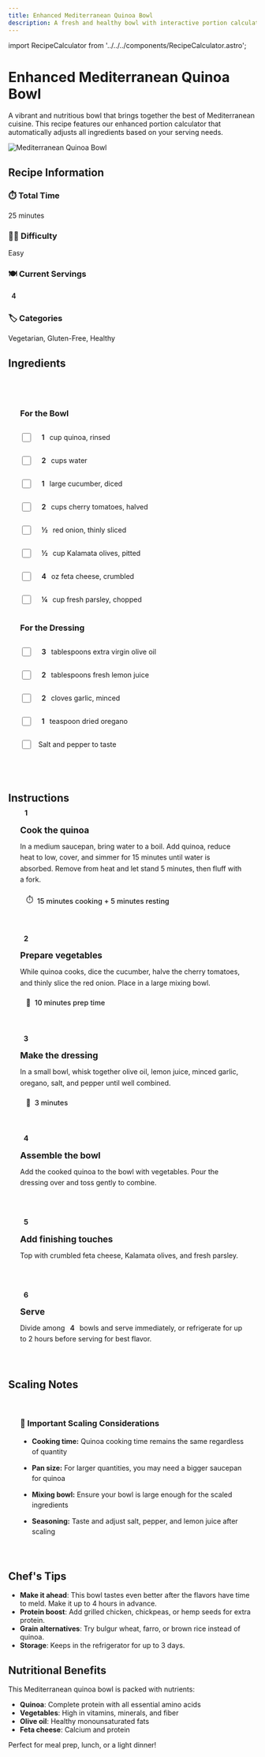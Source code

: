 ```yaml
---
title: Enhanced Mediterranean Quinoa Bowl
description: A fresh and healthy bowl with interactive portion calculator and ingredient tracking.
---
```


import RecipeCalculator from '../../../components/RecipeCalculator.astro';

# Enhanced Mediterranean Quinoa Bowl

A vibrant and nutritious bowl that brings together the best of Mediterranean cuisine. This recipe features our enhanced portion calculator that automatically adjusts all ingredients based on your serving needs.

![Mediterranean Quinoa Bowl](https://images.pexels.com/photos/1640777/pexels-photo-1640777.jpeg?auto=compress&cs=tinysrgb&w=800)

## Recipe Information

<div class="recipe-info-grid">
  <div class="recipe-info-card">
    <h3>⏱️ Total Time</h3>
    <p>25 minutes</p>
  </div>
  <div class="recipe-info-card">
    <h3>👨‍🍳 Difficulty</h3>
    <p>Easy</p>
  </div>
  <div class="recipe-info-card">
    <h3>🍽️ Current Servings</h3>
    <p class="current-servings">4</p>
  </div>
  <div class="recipe-info-card">
    <h3>🏷️ Categories</h3>
    <p>Vegetarian, Gluten-Free, Healthy</p>
  </div>
</div>

<RecipeCalculator baseServings={4} maxServings={16} minServings={1} />

## Ingredients

<div class="enhanced-ingredients-list">
  <h3>For the Bowl</h3>
  <ul class="ingredients-checklist">
    <li class="ingredient-item">
      <input type="checkbox" id="quinoa" class="ingredient-checkbox">
      <label for="quinoa" class="ingredient-label">
        <span class="recipe-amount" data-base="1">1</span> cup quinoa, rinsed
      </label>
    </li>
    <li class="ingredient-item">
      <input type="checkbox" id="water" class="ingredient-checkbox">
      <label for="water" class="ingredient-label">
        <span class="recipe-amount" data-base="2">2</span> cups water
      </label>
    </li>
    <li class="ingredient-item">
      <input type="checkbox" id="cucumber" class="ingredient-checkbox">
      <label for="cucumber" class="ingredient-label">
        <span class="recipe-amount" data-base="1">1</span> large cucumber, diced
      </label>
    </li>
    <li class="ingredient-item">
      <input type="checkbox" id="tomatoes" class="ingredient-checkbox">
      <label for="tomatoes" class="ingredient-label">
        <span class="recipe-amount" data-base="2">2</span> cups cherry tomatoes, halved
      </label>
    </li>
    <li class="ingredient-item">
      <input type="checkbox" id="red-onion" class="ingredient-checkbox">
      <label for="red-onion" class="ingredient-label">
        <span class="recipe-amount" data-base="0.5">½</span> red onion, thinly sliced
      </label>
    </li>
    <li class="ingredient-item">
      <input type="checkbox" id="olives" class="ingredient-checkbox">
      <label for="olives" class="ingredient-label">
        <span class="recipe-amount" data-base="0.5">½</span> cup Kalamata olives, pitted
      </label>
    </li>
    <li class="ingredient-item">
      <input type="checkbox" id="feta" class="ingredient-checkbox">
      <label for="feta" class="ingredient-label">
        <span class="recipe-amount" data-base="4">4</span> oz feta cheese, crumbled
      </label>
    </li>
    <li class="ingredient-item">
      <input type="checkbox" id="parsley" class="ingredient-checkbox">
      <label for="parsley" class="ingredient-label">
        <span class="recipe-amount" data-base="0.25">¼</span> cup fresh parsley, chopped
      </label>
    </li>
  </ul>

  <h3>For the Dressing</h3>
  <ul class="ingredients-checklist">
    <li class="ingredient-item">
      <input type="checkbox" id="olive-oil" class="ingredient-checkbox">
      <label for="olive-oil" class="ingredient-label">
        <span class="recipe-amount" data-base="3">3</span> tablespoons extra virgin olive oil
      </label>
    </li>
    <li class="ingredient-item">
      <input type="checkbox" id="lemon-juice" class="ingredient-checkbox">
      <label for="lemon-juice" class="ingredient-label">
        <span class="recipe-amount" data-base="2">2</span> tablespoons fresh lemon juice
      </label>
    </li>
    <li class="ingredient-item">
      <input type="checkbox" id="garlic" class="ingredient-checkbox">
      <label for="garlic" class="ingredient-label">
        <span class="recipe-amount" data-base="2">2</span> cloves garlic, minced
      </label>
    </li>
    <li class="ingredient-item">
      <input type="checkbox" id="oregano" class="ingredient-checkbox">
      <label for="oregano" class="ingredient-label">
        <span class="recipe-amount" data-base="1">1</span> teaspoon dried oregano
      </label>
    </li>
    <li class="ingredient-item">
      <input type="checkbox" id="salt" class="ingredient-checkbox">
      <label for="salt" class="ingredient-label">
        Salt and pepper to taste
      </label>
    </li>
  </ul>
</div>

## Instructions

<ol class="enhanced-instructions-list">
  <li>
    <div class="instruction-content">
      <h4>Cook the quinoa</h4>
      <p>In a medium saucepan, bring water to a boil. Add quinoa, reduce heat to low, cover, and simmer for 15 minutes until water is absorbed. Remove from heat and let stand 5 minutes, then fluff with a fork.</p>
      <div class="instruction-timer">
        <span class="timer-icon">⏱️</span>
        <span>15 minutes cooking + 5 minutes resting</span>
      </div>
    </div>
  </li>
  
  <li>
    <div class="instruction-content">
      <h4>Prepare vegetables</h4>
      <p>While quinoa cooks, dice the cucumber, halve the cherry tomatoes, and thinly slice the red onion. Place in a large mixing bowl.</p>
      <div class="instruction-timer">
        <span class="timer-icon">🔪</span>
        <span>10 minutes prep time</span>
      </div>
    </div>
  </li>
  
  <li>
    <div class="instruction-content">
      <h4>Make the dressing</h4>
      <p>In a small bowl, whisk together olive oil, lemon juice, minced garlic, oregano, salt, and pepper until well combined.</p>
      <div class="instruction-timer">
        <span class="timer-icon">🥄</span>
        <span>3 minutes</span>
      </div>
    </div>
  </li>
  
  <li>
    <div class="instruction-content">
      <h4>Assemble the bowl</h4>
      <p>Add the cooked quinoa to the bowl with vegetables. Pour the dressing over and toss gently to combine.</p>
    </div>
  </li>
  
  <li>
    <div class="instruction-content">
      <h4>Add finishing touches</h4>
      <p>Top with crumbled feta cheese, Kalamata olives, and fresh parsley.</p>
    </div>
  </li>
  
  <li>
    <div class="instruction-content">
      <h4>Serve</h4>
      <p>Divide among <span class="current-servings">4</span> bowls and serve immediately, or refrigerate for up to 2 hours before serving for best flavor.</p>
    </div>
  </li>
</ol>

## Scaling Notes

<div class="scaling-notes">
  <h3>📏 Important Scaling Considerations</h3>
  <ul>
    <li><strong>Cooking time:</strong> Quinoa cooking time remains the same regardless of quantity</li>
    <li><strong>Pan size:</strong> For larger quantities, you may need a bigger saucepan for quinoa</li>
    <li><strong>Mixing bowl:</strong> Ensure your bowl is large enough for the scaled ingredients</li>
    <li><strong>Seasoning:</strong> Taste and adjust salt, pepper, and lemon juice after scaling</li>
  </ul>
</div>

## Chef's Tips

- **Make it ahead**: This bowl tastes even better after the flavors have time to meld. Make it up to 4 hours in advance.
- **Protein boost**: Add grilled chicken, chickpeas, or hemp seeds for extra protein.
- **Grain alternatives**: Try bulgur wheat, farro, or brown rice instead of quinoa.
- **Storage**: Keeps in the refrigerator for up to 3 days.

## Nutritional Benefits

This Mediterranean quinoa bowl is packed with nutrients:
- **Quinoa**: Complete protein with all essential amino acids
- **Vegetables**: High in vitamins, minerals, and fiber
- **Olive oil**: Healthy monounsaturated fats
- **Feta cheese**: Calcium and protein

Perfect for meal prep, lunch, or a light dinner!

<style>
  .enhanced-ingredients-list {
    background: var(--sl-color-bg-nav);
    border: 1px solid var(--sl-color-gray-5);
    border-radius: 12px;
    padding: 1.5rem;
    margin: 2rem 0;
  }
  
  .ingredients-checklist {
    list-style: none;
    padding: 0;
    margin: 1rem 0;
  }
  
  .ingredient-item {
    display: flex;
    align-items: flex-start;
    gap: 0.75rem;
    padding: 0.75rem 0;
    border-bottom: 1px solid var(--sl-color-gray-6);
    transition: background-color 0.2s ease;
  }
  
  .ingredient-item:last-child {
    border-bottom: none;
  }
  
  .ingredient-item:hover {
    background-color: var(--sl-color-gray-7);
    border-radius: 6px;
    margin: 0 -0.5rem;
    padding-left: 1.25rem;
    padding-right: 1.25rem;
  }
  
  .ingredient-checkbox {
    width: 18px;
    height: 18px;
    margin-top: 2px;
    accent-color: var(--sl-color-accent);
    cursor: pointer;
  }
  
  .ingredient-label {
    flex: 1;
    cursor: pointer;
    line-height: 1.5;
    transition: all 0.2s ease;
  }
  
  .ingredient-checkbox:checked + .ingredient-label {
    text-decoration: line-through;
    opacity: 0.6;
    color: var(--sl-color-gray-3);
  }
  
  .recipe-amount {
    font-weight: 600;
    color: var(--sl-color-accent);
    background: var(--sl-color-accent-low);
    padding: 0.2rem 0.4rem;
    border-radius: 4px;
    font-size: 0.9rem;
  }
  
  .enhanced-instructions-list {
    counter-reset: step-counter;
    list-style: none;
    padding: 0;
  }
  
  .enhanced-instructions-list li {
    counter-increment: step-counter;
    margin-bottom: 2rem;
    padding: 1.5rem;
    background: var(--sl-color-bg-nav);
    border: 1px solid var(--sl-color-gray-5);
    border-radius: 12px;
    position: relative;
  }
  
  .enhanced-instructions-list li::before {
    content: counter(step-counter);
    position: absolute;
    top: -12px;
    left: 1.5rem;
    background: var(--sl-color-accent);
    color: var(--sl-color-accent-low);
    width: 24px;
    height: 24px;
    border-radius: 50%;
    display: flex;
    align-items: center;
    justify-content: center;
    font-weight: bold;
    font-size: 0.9rem;
  }
  
  .instruction-content h4 {
    margin: 0 0 0.75rem 0;
    color: var(--sl-color-white);
    font-size: 1.1rem;
  }
  
  .instruction-content p {
    margin: 0 0 0.75rem 0;
    line-height: 1.6;
  }
  
  .instruction-timer {
    display: flex;
    align-items: center;
    gap: 0.5rem;
    color: var(--sl-color-accent);
    font-size: 0.9rem;
    font-weight: 500;
    background: var(--sl-color-accent-low);
    padding: 0.5rem 0.75rem;
    border-radius: 6px;
    width: fit-content;
  }
  
  .scaling-notes {
    background: var(--sl-color-bg-nav);
    border: 2px solid var(--sl-color-accent-low);
    border-radius: 12px;
    padding: 1.5rem;
    margin: 2rem 0;
  }
  
  .scaling-notes h3 {
    margin: 0 0 1rem 0;
    color: var(--sl-color-accent);
  }
  
  .scaling-notes ul {
    margin: 0;
    padding-left: 1.5rem;
  }
  
  .scaling-notes li {
    margin-bottom: 0.75rem;
    line-height: 1.5;
  }
  
  .current-servings {
    font-weight: 600;
    color: var(--sl-color-accent);
    background: var(--sl-color-accent-low);
    padding: 0.2rem 0.4rem;
    border-radius: 4px;
  }
  
  @media (max-width: 768px) {
    .enhanced-instructions-list li {
      padding: 1rem;
    }
    
    .enhanced-instructions-list li::before {
      left: 1rem;
    }
  }
</style>